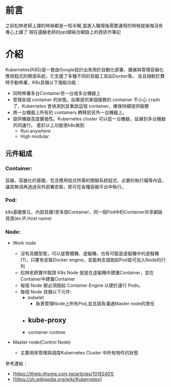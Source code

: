 # 前言 #
之前松林老師上課的時候都是一知半解,當進入職場後需要運用的時候就後悔沒有專心上課了
現在邊翻老師的ppt跟結合網路上的資訊作筆記

# 介紹 #

Kubernetes(K8S)是一套由Google設計出來用於自動化部署、擴展與管理容器化應用程式的開源系統，它支援了多種不同的容器工具如Docker等。
並且相較於費時手動佈署，K8s具備以下幾點功能：
* 同時佈署多台Container至一台或多台機器上
* 管理各個 container 的狀態。如果提供某個服務的 container 不小心 crash 了，Kubernetes 會偵測到並重啟這個 container，確保持續提供服務
* 將一台機器上所有的 containers 轉移到另外一台機器上。
* 提供機器高度擴張性。Kubernetes cluster 可以從一台機器，延展到多台機器共同運行。
基於以上功能使k8s做到
  - Run anywhere
  - High modular

## 元件組成 ##

### Container: ###
容器，容器化的基礎，包含應用程式所需的關聯系統程式、必要的執行檔等內容，讓其無須再透過另外部署安裝，即可在各種容器平台中執行。

### Pod: ###
k8s基礎單元，內部具備1至多個Container，同一個Pod中的Container共享網路資源(ex.IP,Host name)

### Node: ###
  * Work node
    - 沒有具體型態，可以是實體機、虛擬機、也有可能是虛擬機中的虛擬機(?)，只要有安裝Docker engine，並能夠支撐跑起Pod皆可加入Node的行列
    - 松林老師實作驗證 K8s Node 就是在虛擬機中建置Container，並在Container中建置Container
    - 每個 Node 都必須跑起 Container Engine 以便於運行 Pods。
    - 每個 Node 具備以下元件:
      - kubelet
         - 負責管理Node上所有Pod,並且肩負溝通Master node的責任
      - kube-proxy
         - 
      - container runtime

  * Master node(Control Node)
    - 主要用來管理與調度Kubernetes Cluster 中所有物件的狀態


參考連結：
- [https://ithelp.ithome.com.tw/articles/10192401]
- [https://zh.wikipedia.org/wiki/Kubernetes]
